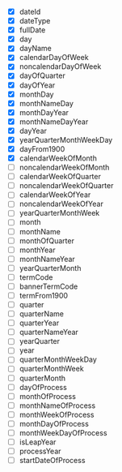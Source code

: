 - [x] dateId
- [x] dateType
- [x] fullDate
- [x] day
- [x] dayName
- [x] calendarDayOfWeek
- [x] noncalendarDayOfWeek
- [x] dayOfQuarter
- [x] dayOfYear
- [x] monthDay
- [x] monthNameDay
- [x] monthDayYear
- [x] monthNameDayYear
- [x] dayYear
- [x] yearQuarterMonthWeekDay
- [x] dayFrom1900
- [x] calendarWeekOfMonth
- [ ] noncalendarWeekOfMonth
- [ ] calendarWeekOfQuarter
- [ ] noncalendarWeekOfQuarter
- [ ] calendarWeekOfYear
- [ ] noncalendarWeekOfYear
- [ ] yearQuarterMonthWeek
- [ ] month
- [ ] monthName
- [ ] monthOfQuarter
- [ ] monthYear
- [ ] monthNameYear
- [ ] yearQuarterMonth
- [ ] termCode
- [ ] bannerTermCode
- [ ] termFrom1900
- [ ] quarter
- [ ] quarterName
- [ ] quarterYear
- [ ] quarterNameYear
- [ ] yearQuarter
- [ ] year
- [ ] quarterMonthWeekDay
- [ ] quarterMonthWeek
- [ ] quarterMonth
- [ ] dayOfProcess
- [ ] monthOfProcess
- [ ] monthNameOfProcess
- [ ] monthWeekOfProcess
- [ ] monthDayOfProcess
- [ ] monthWeekDayOfProcess
- [ ] isLeapYear
- [ ] processYear
- [ ] startDateOfProcess
